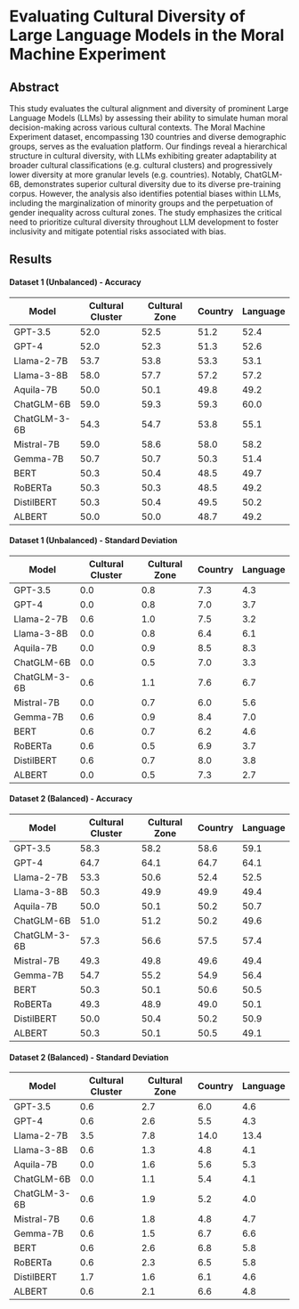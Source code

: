 # Evaluating Cultural Diversity of Large Language Models in the Moral Machine Experiment

## Abstract

This study evaluates the cultural alignment and diversity of prominent Large Language Models (LLMs) by assessing their ability to simulate human moral decision-making across various cultural contexts. The Moral Machine Experiment dataset, encompassing 130 countries and diverse demographic groups, serves as the evaluation platform. Our findings reveal a hierarchical structure in cultural diversity, with LLMs exhibiting greater adaptability at broader cultural classifications (e.g. cultural clusters) and progressively lower diversity at more granular levels (e.g. countries). Notably, ChatGLM-6B, demonstrates superior cultural diversity due to its diverse pre-training corpus. However, the analysis also identifies potential biases within LLMs, including the marginalization of minority groups and the perpetuation of gender inequality across cultural zones. The study emphasizes the critical need to prioritize cultural diversity throughout LLM development to foster inclusivity and mitigate potential risks associated with bias.

## Results

#### Dataset 1 (Unbalanced) - Accuracy

| Model | Cultural Cluster | Cultural Zone | Country | Language |
| ----- | ---------------- | ------------- | ------- | -------- |
| GPT-3.5 | 52.0 | 52.5 | 51.2 | 52.4 |
| GPT-4 | 52.0 | 52.3 | 51.3 | 52.6 |
| Llama-2-7B | 53.7 | 53.8 | 53.3 | 53.1 |
| Llama-3-8B | 58.0 | 57.7 | 57.2 | 57.2 |
| Aquila-7B | 50.0 | 50.1 | 49.8 | 49.2 |
| ChatGLM-6B | 59.0 | 59.3 | 59.3 | 60.0 |
| ChatGLM-3-6B | 54.3 | 54.7 | 53.8 | 55.1 |
| Mistral-7B | 59.0 | 58.6 | 58.0 | 58.2 |
| Gemma-7B | 50.7 | 50.7 | 50.3 | 51.4 |
| BERT | 50.3 | 50.4 | 48.5 | 49.7 |
| RoBERTa | 50.3 | 50.3 | 48.5 | 49.2 |
| DistilBERT | 50.3 | 50.4 | 49.5 | 50.2 |
| ALBERT | 50.0 | 50.0 | 48.7 | 49.2 |

#### Dataset 1 (Unbalanced) - Standard Deviation

| Model | Cultural Cluster | Cultural Zone | Country | Language |
| ----- | ---------------- | ------------- | ------- | -------- |
| GPT-3.5 | 0.0 | 0.8 | 7.3 | 4.3 |
| GPT-4 | 0.0 | 0.8 | 7.0 | 3.7 |
| Llama-2-7B | 0.6 | 1.0 | 7.5 | 3.2 |
| Llama-3-8B | 0.0 | 0.8 | 6.4 | 6.1 |
| Aquila-7B | 0.0 | 0.9 | 8.5 | 8.3 |
| ChatGLM-6B | 0.0 | 0.5 | 7.0 | 3.3 |
| ChatGLM-3-6B | 0.6 | 1.1 | 7.6 | 6.7 |
| Mistral-7B | 0.0 | 0.7 | 6.0 | 5.6 |
| Gemma-7B | 0.6 | 0.9 | 8.4 | 7.0 |
| BERT | 0.6 | 0.7 | 6.2 | 4.6 |
| RoBERTa | 0.6 | 0.5 | 6.9 | 3.7 |
| DistilBERT | 0.6 | 0.7 | 8.0 | 3.8 |
| ALBERT | 0.0 | 0.5 | 7.3 | 2.7 |

#### Dataset 2 (Balanced) - Accuracy

| Model | Cultural Cluster | Cultural Zone | Country | Language |
| ----- | ---------------- | ------------- | ------- | -------- |
| GPT-3.5 | 58.3 | 58.2 | 58.6 | 59.1 |
| GPT-4 | 64.7 | 64.1 | 64.7 | 64.1 |
| Llama-2-7B | 53.3 | 50.6 | 52.4 | 52.5 |
| Llama-3-8B | 50.3 | 49.9 | 49.9 | 49.4 |
| Aquila-7B | 50.0 | 50.1 | 50.2 | 50.7 |
| ChatGLM-6B | 51.0 | 51.2 | 50.2 | 49.6 |
| ChatGLM-3-6B | 57.3 | 56.6 | 57.5 | 57.4 |
| Mistral-7B | 49.3 | 49.8 | 49.6 | 49.4 |
| Gemma-7B | 54.7 | 55.2 | 54.9 | 56.4 |
| BERT | 50.3 | 50.1 | 50.6 | 50.5 |
| RoBERTa | 49.3 | 48.9 | 49.0 | 50.1 |
| DistilBERT | 50.0 | 50.4 | 50.2 | 50.9 |
| ALBERT | 50.3 | 50.1 | 50.5 | 49.1 |

#### Dataset 2 (Balanced) - Standard Deviation

| Model | Cultural Cluster | Cultural Zone | Country | Language |
| ----- | ---------------- | ------------- | ------- | -------- |
| GPT-3.5 | 0.6 | 2.7 | 6.0 | 4.6 |
| GPT-4 | 0.6 | 2.6 | 5.5 | 4.3 |
| Llama-2-7B | 3.5 | 7.8 | 14.0 | 13.4 |
| Llama-3-8B | 0.6 | 1.3 | 4.8 | 4.1 |
| Aquila-7B | 0.0 | 1.6 | 5.6 | 5.3 |
| ChatGLM-6B | 0.0 | 1.1 | 5.4 | 4.1 |
| ChatGLM-3-6B | 0.6 | 1.9 | 5.2 | 4.0 |
| Mistral-7B | 0.6 | 1.8 | 4.8 | 4.7 |
| Gemma-7B | 0.6 | 1.5 | 6.7 | 6.6 |
| BERT | 0.6 | 2.6 | 6.8 | 5.8 |
| RoBERTa | 0.6 | 2.3 | 6.5 | 5.8 |
| DistilBERT | 1.7 | 1.6 | 6.1 | 4.6 |
| ALBERT | 0.6 | 2.1 | 6.6 | 4.8 |

